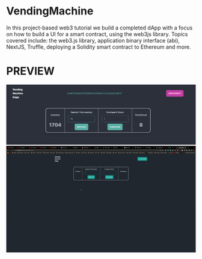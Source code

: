 # VendingMachine
In this project-based web3 tutorial we build a completed dApp with a focus on how to build a UI for a smart contract, using the web3js library.  Topics covered include: the web3.js library, application binary interface (abi), NextJS, Truffle, deploying a Solidity smart contract to Ethereum and more.

# PREVIEW
![](https://github.com/elhadjaoui/VendingMachine/blob/main/Screen%20Shot%202023-03-16%20at%201.38.50%20PM.png)
![](https://github.com/elhadjaoui/VendingMachine/blob/main/ezgif.com-video-to-gif.gif)
